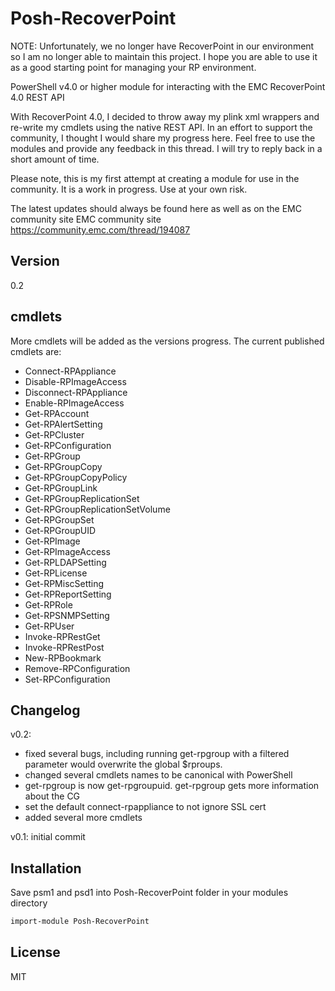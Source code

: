 Posh-RecoverPoint
=========

NOTE: Unfortunately, we no longer have RecoverPoint in our environment so I am no longer able to maintain this project. I hope you are able to use it as a good starting point for managing your RP environment.

PowerShell v4.0 or higher module for interacting with the EMC RecoverPoint 4.0 REST API

With RecoverPoint 4.0, I decided to throw away my plink xml wrappers and re-write my cmdlets using the native REST API. In an effort to support the community, I thought I would share my progress here. Feel free to use the modules and provide any feedback in this thread. I will try to reply back in a short amount of time.

Please note, this is my first attempt at creating a module for use in the community. It is a work in progress. Use at your own risk.

The latest updates should always be found here as well as on the EMC community site EMC community site https://community.emc.com/thread/194087

Version
----

0.2

cmdlets
-----------

More cmdlets will be added as the versions progress. The current published cmdlets are:

* Connect-RPAppliance
* Disable-RPImageAccess
* Disconnect-RPAppliance
* Enable-RPImageAccess
* Get-RPAccount
* Get-RPAlertSetting
* Get-RPCluster
* Get-RPConfiguration
* Get-RPGroup
* Get-RPGroupCopy
* Get-RPGroupCopyPolicy
* Get-RPGroupLink
* Get-RPGroupReplicationSet
* Get-RPGroupReplicationSetVolume
* Get-RPGroupSet
* Get-RPGroupUID
* Get-RPImage
* Get-RPImageAccess
* Get-RPLDAPSetting
* Get-RPLicense
* Get-RPMiscSetting
* Get-RPReportSetting
* Get-RPRole
* Get-RPSNMPSetting
* Get-RPUser
* Invoke-RPRestGet
* Invoke-RPRestPost
* New-RPBookmark
* Remove-RPConfiguration
* Set-RPConfiguration


Changelog
--------------
v0.2:
* fixed several bugs, including running get-rpgroup with a filtered parameter would overwrite the global $rproups.
* changed several cmdlets names to be canonical with PowerShell
* get-rpgroup is now get-rpgroupuid. get-rpgroup gets more information about the CG
* set the default connect-rpappliance to not ignore SSL cert
* added several more cmdlets

v0.1: initial commit

Installation
--------------
Save psm1 and psd1 into Posh-RecoverPoint folder in your modules directory
```ps
import-module Posh-RecoverPoint
```

License
----

MIT
